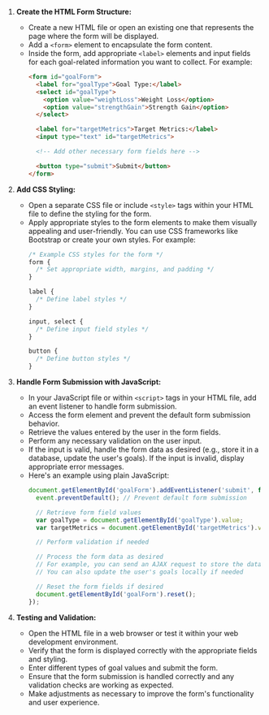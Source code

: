
1. **Create the HTML Form Structure:**
   - Create a new HTML file or open an existing one that represents the page where the form will be displayed.
   - Add a `<form>` element to encapsulate the form content.
   - Inside the form, add appropriate `<label>` elements and input fields for each goal-related information you want to collect. For example:
     ```html
     <form id="goalForm">
       <label for="goalType">Goal Type:</label>
       <select id="goalType">
         <option value="weightLoss">Weight Loss</option>
         <option value="strengthGain">Strength Gain</option>
       </select>

       <label for="targetMetrics">Target Metrics:</label>
       <input type="text" id="targetMetrics">

       <!-- Add other necessary form fields here -->

       <button type="submit">Submit</button>
     </form>
     ```

2. **Add CSS Styling:**
   - Open a separate CSS file or include `<style>` tags within your HTML file to define the styling for the form.
   - Apply appropriate styles to the form elements to make them visually appealing and user-friendly. You can use CSS frameworks like Bootstrap or create your own styles. For example:
     ```css
     /* Example CSS styles for the form */
     form {
       /* Set appropriate width, margins, and padding */
     }

     label {
       /* Define label styles */
     }

     input, select {
       /* Define input field styles */
     }

     button {
       /* Define button styles */
     }
     ```

3. **Handle Form Submission with JavaScript:**
   - In your JavaScript file or within `<script>` tags in your HTML file, add an event listener to handle form submission.
   - Access the form element and prevent the default form submission behavior.
   - Retrieve the values entered by the user in the form fields.
   - Perform any necessary validation on the user input.
   - If the input is valid, handle the form data as desired (e.g., store it in a database, update the user's goals). If the input is invalid, display appropriate error messages.
   - Here's an example using plain JavaScript:
     ```javascript
     document.getElementById('goalForm').addEventListener('submit', function(event) {
       event.preventDefault(); // Prevent default form submission

       // Retrieve form field values
       var goalType = document.getElementById('goalType').value;
       var targetMetrics = document.getElementById('targetMetrics').value;

       // Perform validation if needed

       // Process the form data as desired
       // For example, you can send an AJAX request to store the data in the server-side database
       // You can also update the user's goals locally if needed

       // Reset the form fields if desired
       document.getElementById('goalForm').reset();
     });
     ```

4. **Testing and Validation:**
   - Open the HTML file in a web browser or test it within your web development environment.
   - Verify that the form is displayed correctly with the appropriate fields and styling.
   - Enter different types of goal values and submit the form.
   - Ensure that the form submission is handled correctly and any validation checks are working as expected.
   - Make adjustments as necessary to improve the form's functionality and user experience.

